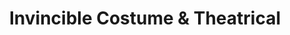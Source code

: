 ---
title: "Invincible Costume & Theatrical"
url: /st-cloud/invincible-costume-and-theatrical/
shop: clothes
---